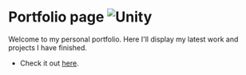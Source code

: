 # Portfolio page <img src="https://shields.io/badge/-Bootstrap-blueviolet?logo=Bootstrap&logoColor=white" alt="Unity" style="max-width: 100%;">

Welcome to my personal portfolio. Here I'll display my latest work and projects I have finished.
- Check it out [here](https://joelencinas.github.io).
